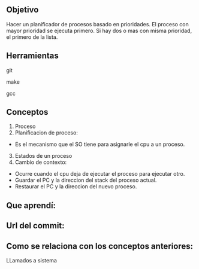 ## Objetivo
Hacer un planificador de procesos basado en prioridades. 
El proceso con mayor prioridad se ejecuta primero. 
Si hay dos o mas con misma prioridad, el primero de la lista.

## Herramientas
git

make

gcc

## Conceptos
1) Proceso
2) Planificacion de proceso:
+ Es el mecanismo que el SO tiene para asignarle el cpu a un proceso.
3) Estados de un proceso
4) Cambio de contexto:
+ Ocurre cuando el cpu deja de ejecutar el proceso para ejecutar otro.
+ Guardar el PC y la direccion del stack del proceso actual.
+ Restaurar el PC y la direccion del nuevo proceso.

## Que aprendí:

## Url del commit:

## Como se relaciona con los conceptos anteriores:
LLamados a sistema
